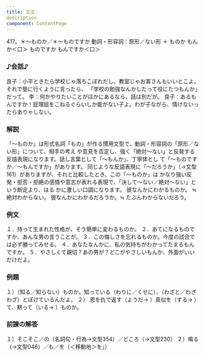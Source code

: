 ```yaml
---
title: 文法：
description
component: ContentPage
---
```



417。＊～ものか／＊～ものですか
動詞・形容詞：原形／ない形 ＋ ものか
もんか＜口＞
ものですか
もんですか＜口＞
### ♪会話♪
良子：小平ときたら学校じゃ落ちこぼれだし、教室じゃお客さんもいいとこよ。それで塾に行くように言ったら、 「学校の勉強なんかしたって役にたつもんか」だって。
李：何かやりたいことがほかにあるなら、話は別だが。
良子：あるもんですか！屁理屈をこねるぐらいしか能がない子よ。わが子ながら、情けないったらありゃしない。
### 解説
「～ものか」は形式名詞「もの」が作る慣用文型で、動詞・形容詞の「原形／ない形」について、相手の考え や意見を否定し、強く「絶対～ない」と反発する反語表現になります。話し言葉として「～もんか」、丁寧体とし て「～ものですか／～もんですか」があります。
同じような反語表現に「～だろうか」（→文型 161）がありますが、それと比較したとき、この「～ものか」は かなり強い反発・拒否・拒絶の感情や意志が表れる表現で、「決して～ない／絶対～ない」という断定より、はる かに激しい口調になります。
彼なんかにわかるものか。 ≒ 絶対わからない。 彼なんかにわかるだろうか。≒ たぶんわからないだろう。
### 例文
１．持って生まれた性格が、そう簡単に変わるものか。
２．あてになるものですか、あんな男の言うことが。
３．この悔しさを忘れるものか。今度の試合では必ず勝ってみせる。
４．あなたなんかに、私の気持ちがわかってたまるもんですか。
５．やさしくて親切？あの男が？どこがやさしいもんか、外面がいいだけだよ。
### 例題
１）（知る／知らない）ものか。知っている（わりに／くせに）、（わざと／わざわざ）とぼけているんだよ。
２） 恩を仇で返す（ようだ→ ）真似を（する→ ）て、黙って（いる→ ）ものか。
### 前課の解答
１）そこそこ／の（名詞句・行為→文型354）／どころ（→文型230）
２）鳴る（→文型046）／も／を（＜移動地＞を」）
